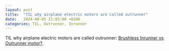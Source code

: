 ```yaml
---
layout: post
title:  "TIL why airplane electric motors are called outrunner"
date:   2024-08-05 21:03:00 +0200
categories: TIL, Outrunner, Inrunner
---
```

TIL why airplane electric motors are called outrunner: [Brushless Inrunner vs Outrunner motor?](https://www.radiocontrolinfo.com/brushless-inrunner-vs-outrunner-motor/).
